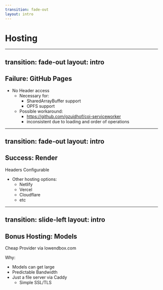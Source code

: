 ```yaml
---
transition: fade-out
layout: intro
---
```


# Hosting

---
transition: fade-out
layout: intro
---

## Failure: GitHub Pages

- No Header access
  - Necessary for:
    - SharedArrayBuffer support
    - OPFS support
  - Possible workaround:
    - https://github.com/gzuidhof/coi-serviceworker
    - inconsistent due to loading and order of operations


---
transition: fade-out
layout: intro
---

## Success: Render

Headers Configurable

- Other hosting options:
  - Netlify
  - Vercel
  - Cloudflare
  - etc

<!--
Just static assets. So could be anywhere
-->

---
transition: slide-left
layout: intro
---

## Bonus Hosting: Models

Cheap Provider via lowendbox.com

Why:
- Models can get large
- Predictable Bandwidth
- Just a file server via Caddy
  - Simple SSL/TLS
